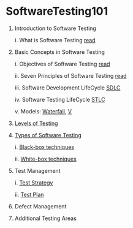 # SoftwareTesting101

1. Introduction to Software Testing

	i. What is Software Testing [read](https://medium.com/@muzirat0/introduction-to-software-testing-826b45ce866a)
2. Basic Concepts in Software Testing

   	i. Objectives of Software Testing [read](https://github.com/Xmaz2150/SoftwareTesting101/blob/main/0x01-Basic_Concepts_in_Software_Testing/1-Objectives_of_software_testing.md)
	
 	ii. Seven Principles of Software Testing [read](https://medium.com/@muzirat0/the-7-principles-of-software-testing-de6adde55aa3)
	
 	iii. Software Development LifeCycle [SDLC](https://medium.com/@muzirat0/the-software-development-life-cycle-4a833102fd0c)
	
 	iv. Software Testing LifeCycle [STLC](https://medium.com/@muzirat0/the-software-testing-life-cycle-stlc-778b7814e88e)
	
 	v. Models: [Waterfall](https://github.com/Xmaz2150/SoftwareTesting101/blob/main/0x01-Basic_Concepts_in_Software_Testing/Models/waterfall.md), [V](https://github.com/Xmaz2150/SoftwareTesting101/blob/main/0x01-Basic_Concepts_in_Software_Testing/Models/V.md)
3. [Levels of Testing](https://github.com/Xmaz2150/SoftwareTesting101/blob/main/0x02-Levels_of_Testing/Levels.md)
4. [Types of Software Testing](https://github.com/Xmaz2150/SoftwareTesting101/blob/main/0x03-Types_of_Software_Testing%2Ftypes_by_requirements.md)
	
	i. [Black-box techniques](https://github.com/Xmaz2150/SoftwareTesting101/blob/main/0x03-Types_of_Software_Testing/0-black_box.md)

	ii. [White-box techniques](https://github.com/Xmaz2150/SoftwareTesting101/blob/main/0x03-Types_of_Software_Testing/1-white_box.md)
5. Test Management

   i. [Test Strategy]()

   ii. [Test Plan]()

7. Defect Management
8. Additional Testing Areas
